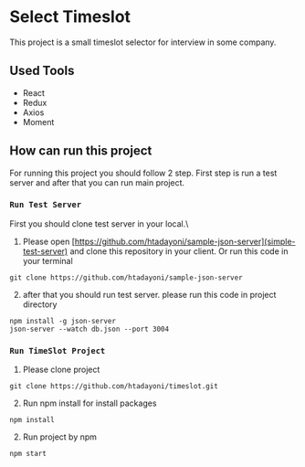 # Select Timeslot

This project is a small timeslot selector for interview in some company.

## Used Tools

- React
- Redux
- Axios
- Moment

## How can run this project

For running this project you should follow 2 step.
First step is run a test server and after that you can run main project.

### `Run Test Server`

First you should clone test server in your local.\
1. Please open [https://github.com/htadayoni/sample-json-server](simple-test-server) and clone this repository in your client.
Or run this code in your terminal
```
git clone https://github.com/htadayoni/sample-json-server
```

2. after that you should run test server. please run this code in project directory
```
npm install -g json-server
json-server --watch db.json --port 3004
```

### `Run TimeSlot Project`

1. Please clone project
```
git clone https://github.com/htadayoni/timeslot.git
```

2. Run npm install for install packages
```
npm install
```

2. Run project by npm
```
npm start
```